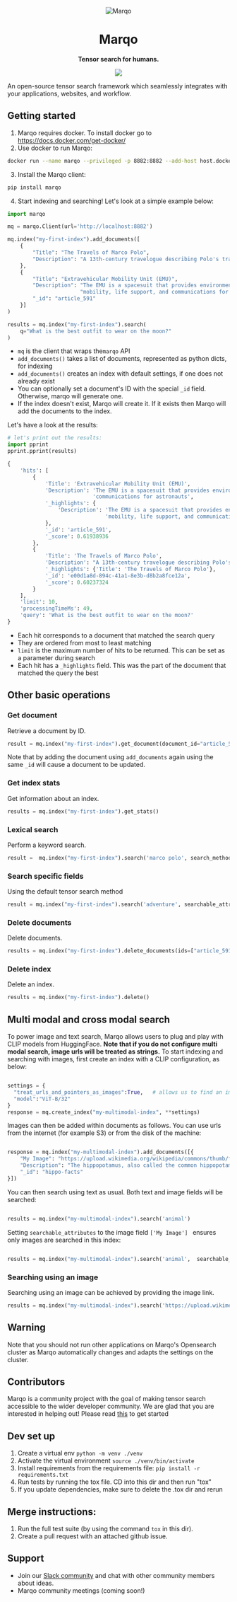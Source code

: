<p align="center">
  <img src="assets/logo2.svg" alt="Marqo"/>
</p>

<h1 align="center">Marqo</h1>

<p align="center">
  <b>Tensor search for humans.</b>
</p>

<p align="center">
  <a align="center" href="https://join.slack.com/t/marqo-community/shared_invite/zt-1d737l76e-u~b3Rvey2IN2nGM4wyr44w"><img src="https://img.shields.io/badge/Slack-blueviolet?logo=slack&amp;logoColor=white&style=flat-square"></a>
</p>

An open-source tensor search framework which seamlessly integrates with your applications, websites, and workflow. 

<!-- end marqo-description -->

## Getting started

1. Marqo requires docker. To install docker go to https://docs.docker.com/get-docker/
2. Use docker to run Marqo:
```bash
docker run --name marqo --privileged -p 8882:8882 --add-host host.docker.internal:host-gateway marqoai/marqo:0.0.2
```
3. Install the Marqo client:
```bash
pip install marqo
```
4. Start indexing and searching! Let's look at a simple example below:

```python
import marqo

mq = marqo.Client(url='http://localhost:8882')

mq.index("my-first-index").add_documents([
    {
        "Title": "The Travels of Marco Polo",
        "Description": "A 13th-century travelogue describing Polo's travels"
    }, 
    {
        "Title": "Extravehicular Mobility Unit (EMU)",
        "Description": "The EMU is a spacesuit that provides environmental protection, "
                       "mobility, life support, and communications for astronauts",
        "_id": "article_591"
    }]
)

results = mq.index("my-first-index").search(
    q="What is the best outfit to wear on the moon?"
)

```

- `mq` is the client that wraps the`marqo` API
- `add_documents()` takes a list of documents, represented as python dicts, for indexing
- `add_documents()` creates an index with default settings, if one does not already exist
- You can optionally set a document's ID with the special `_id` field. Otherwise, marqo will generate one.
- If the index doesn't exist, Marqo will create it. If it exists then Marqo will add the documents to the index.

Let's have a look at the results:

```python
# let's print out the results:
import pprint
pprint.pprint(results)

{
    'hits': [
        {   
            'Title': 'Extravehicular Mobility Unit (EMU)',
            'Description': 'The EMU is a spacesuit that provides environmental protection, mobility, life support, and' 
                           'communications for astronauts',
            '_highlights': {
                'Description': 'The EMU is a spacesuit that provides environmental protection, '
                               'mobility, life support, and communications for astronauts'
            },
            '_id': 'article_591',
            '_score': 0.61938936
        }, 
        {   
            'Title': 'The Travels of Marco Polo',
            'Description': "A 13th-century travelogue describing Polo's travels",
            '_highlights': {'Title': 'The Travels of Marco Polo'},
            '_id': 'e00d1a8d-894c-41a1-8e3b-d8b2a8fce12a',
            '_score': 0.60237324
        }
    ],
    'limit': 10,
    'processingTimeMs': 49,
    'query': 'What is the best outfit to wear on the moon?'
}
```

- Each hit corresponds to a document that matched the search query
- They are ordered from most to least matching
- `limit` is the maximum number of hits to be returned. This can be set as a parameter during search
- Each hit has a `_highlights` field. This was the part of the document that matched the query the best


## Other basic operations

### Get document
Retrieve a document by ID.

```python
result = mq.index("my-first-index").get_document(document_id="article_591")
```

Note that by adding the document using ```add_documents``` again using the same ```_id``` will cause a document to be updated.

### Get index stats
Get information about an index.

```python
results = mq.index("my-first-index").get_stats()
```

### Lexical search
Perform a keyword search.

```python
result =  mq.index("my-first-index").search('marco polo', search_method=marqo.SearchMethods.LEXICAL)
```

### Search specific fields
Using the default tensor search method
```python
result = mq.index("my-first-index").search('adventure', searchable_attributes=['Title'])
```

### Delete documents
Delete documents.

```python
results = mq.index("my-first-index").delete_documents(ids=["article_591", "article_602"])
```

### Delete index
Delete an index.

```python
results = mq.index("my-first-index").delete()
```

## Multi modal and cross modal search

To power image and text search, Marqo allows users to plug and play with CLIP models from HuggingFace. **Note that if you do not configure multi modal search, image urls will be treated as strings.** To start indexing and searching with images, first create an index with a CLIP configuration, as below:

```python

settings = {
  "treat_urls_and_pointers_as_images":True,   # allows us to find an image file and index it 
  "model":"ViT-B/32"
}
response = mq.create_index("my-multimodal-index", **settings)
```

Images can then be added within documents as follows. You can use urls from the internet (for example S3) or from the disk of the machine:

```python

response = mq.index("my-multimodal-index").add_documents([{
    "My Image": "https://upload.wikimedia.org/wikipedia/commons/thumb/f/f2/Portrait_Hippopotamus_in_the_water.jpg/440px-Portrait_Hippopotamus_in_the_water.jpg",
    "Description": "The hippopotamus, also called the common hippopotamus or river hippopotamus, is a large semiaquatic mammal native to sub-Saharan Africa",
    "_id": "hippo-facts"
}])

```

You can then search using text as usual. Both text and image fields will be searched:
```python

results = mq.index("my-multimodal-index").search('animal')

```
 Setting `searchable_attributes` to the image field `['My Image'] ` ensures only images are searched in this index:

```python

results = mq.index("my-multimodal-index").search('animal',  searchable_attributes=['My Image'])

```

### Searching using an image
Searching using an image can be achieved by providing the image link. 
```python
results = mq.index("my-multimodal-index").search('https://upload.wikimedia.org/wikipedia/commons/thumb/9/96/Standing_Hippopotamus_MET_DP248993.jpg/440px-Standing_Hippopotamus_MET_DP248993.jpg')
```



## Warning

Note that you should not run other applications on Marqo's Opensearch cluster as Marqo automatically changes and adapts the settings on the cluster.

## Contributors
Marqo is a community project with the goal of making tensor search accessible to the wider developer community. We are glad that you are interested in helping out! Please read [this](./CONTRIBUTING.md) to get started

## Dev set up
1. Create a virtual env ```python -m venv ./venv```
2. Activate the virtual environment ```source ./venv/bin/activate```
3. Install requirements from the requirements file: ```pip install -r requirements.txt```
4. Run tests by running the tox file. CD into this dir and then run "tox"
5. If you update dependencies, make sure to delete the .tox dir and rerun

## Merge instructions:
1. Run the full test suite (by using the command `tox` in this dir).
2. Create a pull request with an attached github issue.

<!-- start support-pitch -->


## Support

- Join our [Slack community](https://join.slack.com/t/marqo-community/shared_invite/zt-1d737l76e-u~b3Rvey2IN2nGM4wyr44w) and chat with other community members about ideas.
- Marqo community meetings (coming soon!)

<!-- end support-pitch -->
